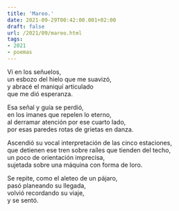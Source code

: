 ```yaml
---
title: 'Mareo.'
date: 2021-09-29T00:42:00.001+02:00
draft: false
url: /2021/09/mareo.html
tags: 
- 2021
- poemas
---
```


Vi en los señuelos,  
un esbozo del hielo que me suavizó,  
y abracé el maniquí articulado  
que me dió esperanza.  

Esa señal y guía se perdió,  
en los imanes que repelen lo eterno,  
al derramar atención por ese cuarto lado,  
por esas paredes rotas de grietas en danza.  

Ascendió su vocal interpretación de las cinco estaciones,  
que detienen ese tren sobre raíles que tienden del techo,  
un poco de orientación imprecisa,  
sujetada sobre una máquina con forma de loro.  

Se repite, como el aleteo de un pájaro,  
pasó planeando su llegada,  
volvió recordando su viaje,  
y se sentó.  